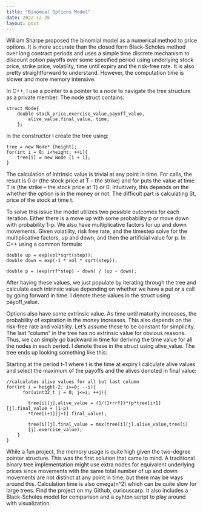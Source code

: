 ```yaml
---
title: "Binomial Options Model"
date: 2022-12-26
layout: post
---
```


William Sharpe proposed the binomial model as a numerical method to price options. 
It is more accurate than the closed form Black-Scholes method over long contract periods and 
uses a simple time discrete mechanism to discount option payoffs over some specified period 
using underlying stock price, strike price, volatility, time until expiry and the risk-free rate. 
It is also pretty straightforward to understand. 
However, the computation time is slower and more memory intensive.

In C++, I use a pointer to a pointer to a node to navigate the tree structure as a private member. 
The node struct contains: 

````
struct Node{
	double stock_price,exercise_value,payoff_value,
        alive_value,final_value, time;
	};
````

In the constructor I create the tree using:

````
tree = new Node* [height];
for(int i = 0; i<height; ++i){
	tree[i] = new Node [i + 1];
}
````

The calculation of intrinsic value is trivial at any point in time. For calls, the result is 0 or (the stock price at T – the strike) and for puts the value at time T is (the strike – the stock price at T) or 0. Intuitively, this depends on the whether the option is in the money or not. The difficult part is calculating St, price of the stock at time t. 

To solve this issue the model utilizes two possible outcomes for each iteration. 
Either there is a move up with some probability p or move down with probability 1-p. 
We also have multiplicative factors for up and down movements. 
Given volatility, risk free rate, and the timestep solve for the multiplicative factors, up and down,
and then the artificial value for p. In C++ using a common formula:

````
double up = exp(vol*sqrt(step));
double down = exp(-1 * vol * sqrt(step));

double p = (exp(rrf*step) - down) / (up - down);
````

After having these values, we just populate by iterating through the tree and calculate each intrinsic 
value depending on whether we have a put or a call by going forward in time. 
I denote these values in the struct using payoff_value. 

Options also have some extrinsic value. As time until maturity increases, the probability of 
expiration in the money increases. 
This also depends on the risk-free rate and volatility. 
Let’s assume these to be constant for simplicity. 
The last “column” in the tree has no extrinsic value for obvious reasons. 
Thus, we can simply go backward in time for deriving the time value for all the nodes in each period.
I denote these in the struct using alive_value. 
The tree ends up looking something like this: 

Starting at the period t-1 where t is the time at expiry I calculate alive values and select the maximum of the payoffs and the alives denoted in final value: 

````
//calculates alive values for all but last column
for(int i = height-2; i>=0; --i){
	  for(uint32_t j = 0; j<=i; ++j){
    
	    tree[i][j].alive_value = (1/(1+rrf))*(p*tree[i+1][j].final_value + (1-p)
	    *tree[i+1][j+1].final_value);
      
	    tree[i][j].final_value = max(tree[i][j].alive_value,tree[i]
	    [j].exercise_value);
	}
}
````

While a fun project, the memory usage is quite high given the two-degree pointer structure. 
This was the first solution that came to mind. 
A traditional binary tree implementation might use extra nodes for equivalent underlying prices since movements with the same total number of up and down movements are not distinct at any point in time, but there may be ways around this. 
Calculation time is also omega(n^2) which can be quite slow for large trees. 
Find the project on my Github, curiouscarp. 
It also includes a Black-Scholes model for comparison and a pyhton script to play around with visualization.


